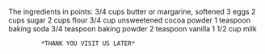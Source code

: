 The ingredients in points:
3/4 cups butter or margarine, softened
3 eggs
2 cups sugar
2 cups flour
3/4 cup unsweetened cocoa powder
1 teaspoon baking soda
3/4 teaspoon baking powder
2 teaspoon vanilla
1 1/2 cup milk

             *THANK YOU VISIT US LATER*
